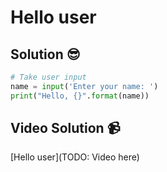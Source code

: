 # Hello user

## Solution 😎

```python
# Take user input
name = input('Enter your name: ')
print("Hello, {}".format(name))
```

## Video Solution 📹

[Hello user](TODO: Video here)
